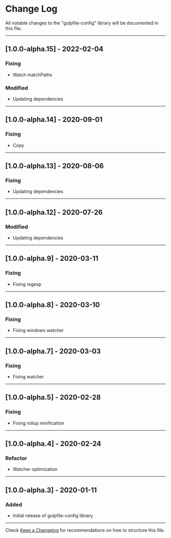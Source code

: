 # Change Log
All notable changes to the "gulpfile-config" library will be documented in this file.

---

## [1.0.0-alpha.15] - 2022-02-04
### Fixing
- Watch matchPaths
### Modified
- Updating dependencies
---

## [1.0.0-alpha.14] - 2020-09-01
### Fixing
- Copy

---

## [1.0.0-alpha.13] - 2020-08-06
### Fixing
- Updating dependencies

---

## [1.0.0-alpha.12] - 2020-07-26
### Modified
- Updating dependencies

---

## [1.0.0-alpha.9] - 2020-03-11
### Fixing
- Fixing regexp

---

## [1.0.0-alpha.8] - 2020-03-10
### Fixing
- Fixing windows watcher

---

## [1.0.0-alpha.7] - 2020-03-03
### Fixing
- Fixing watcher

---

## [1.0.0-alpha.5] - 2020-02-28
### Fixing
- Fixing rollup minification

---

## [1.0.0-alpha.4] - 2020-02-24
### Refactor
- Watcher optimization

---

## [1.0.0-alpha.3] - 2020-01-11
### Added
- Initial release of gulpfile-config library

---

Check [Keep a Changelog](http://keepachangelog.com/) for recommendations on how to structure this file.
